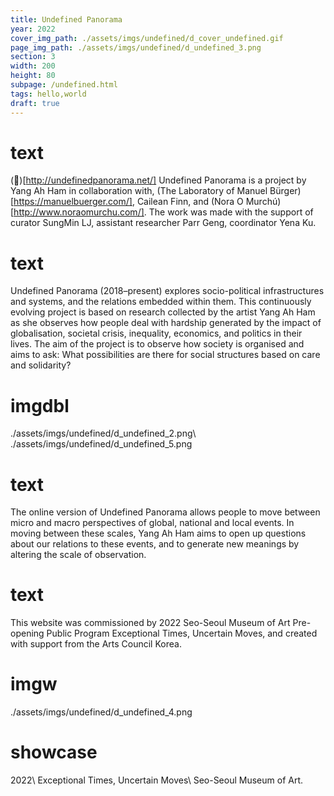 ```yaml
---
title: Undefined Panorama
year: 2022
cover_img_path: ./assets/imgs/undefined/d_cover_undefined.gif
page_img_path: ./assets/imgs/undefined/d_undefined_3.png
section: 3
width: 200
height: 80
subpage: /undefined.html
tags: hello,world
draft: true
---
```


# text
(🔗)[http://undefinedpanorama.net/] Undefined Panorama is a project by Yang Ah Ham in collaboration with, (The Laboratory of Manuel Bürger)[https://manuelbuerger.com/], Cailean Finn, and (Nora O Murchú)[http://www.noraomurchu.com/]. The work was made with the support of curator SungMin LJ, assistant researcher Parr Geng, coordinator Yena Ku.
# text
Undefined Panorama (2018–present) explores socio-political infrastructures and systems, and the relations embedded within them. This continuously evolving project is based on research collected by the artist Yang Ah Ham as she observes how people deal with hardship generated by the impact of globalisation, societal crisis, inequality, economics, and politics in their lives. The aim of the project is to observe how society is organised and aims to ask: What possibilities are there for social structures based on care and solidarity?
# imgdbl
./assets/imgs/undefined/d_undefined_2.png\ ./assets/imgs/undefined/d_undefined_5.png
# text
The online version of Undefined Panorama allows people to move between micro and macro perspectives of global, national and local events. In moving between these scales, Yang Ah Ham aims to open up questions about our relations to these events, and to generate new meanings by altering the scale of observation.
# text
This website was commissioned by 2022 Seo-Seoul Museum of Art Pre-opening Public Program Exceptional Times, Uncertain Moves, and created with support from the Arts Council Korea.
# imgw
./assets/imgs/undefined/d_undefined_4.png
# showcase
2022\ Exceptional Times, Uncertain Moves\ Seo-Seoul Museum of Art.